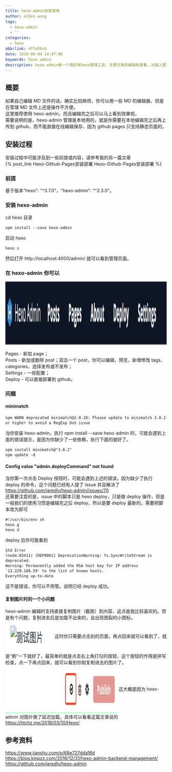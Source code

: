 ```yaml
---
title: hexo-admin安装使用
author: alben.wong
tags:
  - hexo-admin
  - ''
categories:
  - hexo
abbrlink: 4ffa5bc6
date: 2018-09-04 14:47:00
keywords: hexo admin
description: hexo-admin是一个很好用hexo管理工具，方便文章的编辑和查看，对插入图片友好。
---
```

## 概要
如果自己编辑 MD 文件的话，确实比较麻烦，你可以用一些 MD 的编辑器，但是在管理 MD 文件上还是操作不方便。  
这里推荐使用 hexo-admin，而且编辑完之后可以马上看到效果呢。  
需要说明的是，hexo-admin 管理是本地用的，就是你需要在本地编辑完之后再上传到 github，而不能直接在线编辑保存，因为 github pages 只支持静态页面的。

## 安装过程
安装过程中可能涉及到一些前提或内容，请参考我的另一篇文章  
{% post_link Hexo-Github-Pages安装部署 Hexo-Github-Pages安装部署 %}
### 前提
基于版本"hexo": "^3.7.0"，"hexo-admin": "^2.3.0"。

### 安装 hexo-admin
cd hexo 目录
```
npm install --save hexo-admin
```
启动 hexo
```
hexo s
```
然后打开 http://localhost:4000/admin/ 就可以看到管理页面。

### 在 hexo-admin 你可以

<img src="/images/hexo-admin安装使用__0.png" width="600px" height="200px" align=center>

Pages - 新加 page；  
Posts - 新加或删除 post；双击一个 post，你可以编辑，预览，新增修改 tags、categories，选择发布或不发布；  
Settings - 一些配置；  
Deploy - 可以直接部署到 github。

### 问题
#### minimatch
```shell
npm WARN deprecated minimatch@2.0.10: Please update to minimatch 3.0.2 or higher to avoid a RegExp DoS issue
```
当你安装 hexo-admin，执行 npm install --save hexo-admin 时，可能会遇到上面的错误提示，是因为你缺少了一些依赖，执行下面的就好了。
```
npm install minimatch@"3.0.2"  
npm update -d
```
#### Config value "admin.deployCommand" not found
当你第一次点击 Deploy 按钮时，可能会遇到上述的错误，因为缺少了执行 deploy 的命令，这个问题已经有人提了 issue 并且解决了
https://github.com/jaredly/hexo-admin/issues/70  
还需要注意的是，issue 中的脚本只是 hexo deploy，只是做 deploy 操作，但是一般我们的使用习惯是编辑完之后 deploy，所以是要 deploy 最新的，需要把脚本改为即可
```
#!/usr/bin/env sh
hexo g
hexo d
```
deploy 后你可能看到
```
Std Error
(node:83411) [DEP0061] DeprecationWarning: fs.SyncWriteStream is deprecated.
Warning: Permanently added the RSA host key for IP address '13.229.188.59' to the list of known hosts.
Everything up-to-date
```
这不是错误，你可以不用管。说明已经 deploy 成功。

#### 复制图片时的一个小问题
hexo-admin 编辑时支持直接复制图片（截图）到内容，这点是我比较喜欢的。但是有个问题，复制进去后是加载不出来的，会出现图裂的小图标。
<img src="/images/hexo-admin安装使用__1.png" width="150px" height="100px" align=center>
这时你只需要点击别的页面，再点回来就可以看到了，就是“刷”一下就好了，最简单的就是点击右上角打勾的按钮，这个按钮的作用是拼写检查，点一下再点回来，就可以看到你刚复制进去的图片了。  
<img src="/images/hexo-admin安装使用__2.png" width="350px" height="150px" align=center>
这大概是因为 hexo-admin 对图片做了延迟加载，具体可以看看这篇文章说的  
https://htchz.me/2018/03/10/Hexo/  

## 参考资料
https://www.jianshu.com/p/68e727dda16d
https://blog.kinpzz.com/2016/12/31/hexo-admin-backend-management/
https://github.com/jaredly/hexo-admin

